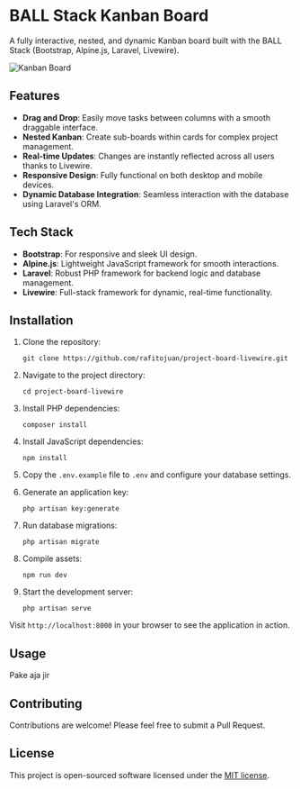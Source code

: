 # BALL Stack Kanban Board

A fully interactive, nested, and dynamic Kanban board built with the BALL Stack (Bootstrap, Alpine.js, Laravel, Livewire).

![Kanban Board](https://snipboard.io/OcSbQx.jpg)

## Features

- **Drag and Drop**: Easily move tasks between columns with a smooth draggable interface.
- **Nested Kanban**: Create sub-boards within cards for complex project management.
- **Real-time Updates**: Changes are instantly reflected across all users thanks to Livewire.
- **Responsive Design**: Fully functional on both desktop and mobile devices.
- **Dynamic Database Integration**: Seamless interaction with the database using Laravel's ORM.

## Tech Stack

- **Bootstrap**: For responsive and sleek UI design.
- **Alpine.js**: Lightweight JavaScript framework for smooth interactions.
- **Laravel**: Robust PHP framework for backend logic and database management.
- **Livewire**: Full-stack framework for dynamic, real-time functionality.

## Installation

1. Clone the repository:
   ```
   git clone https://github.com/rafitojuan/project-board-livewire.git
   ```

2. Navigate to the project directory:
   ```
   cd project-board-livewire
   ```

3. Install PHP dependencies:
   ```
   composer install
   ```

4. Install JavaScript dependencies:
   ```
   npm install
   ```

5. Copy the `.env.example` file to `.env` and configure your database settings.

6. Generate an application key:
   ```
   php artisan key:generate
   ```

7. Run database migrations:
   ```
   php artisan migrate
   ```

8. Compile assets:
   ```
   npm run dev
   ```

9. Start the development server:
   ```
   php artisan serve
   ```

Visit `http://localhost:8000` in your browser to see the application in action.

## Usage

Pake aja jir

## Contributing

Contributions are welcome! Please feel free to submit a Pull Request.

## License

This project is open-sourced software licensed under the [MIT license](https://opensource.org/licenses/MIT).

